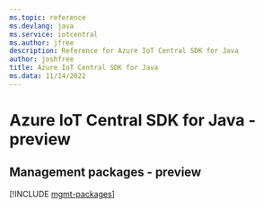 ```yaml
---
ms.topic: reference
ms.devlang: java
ms.service: iotcentral
ms.author: jfree
description: Reference for Azure IoT Central SDK for Java
author: joshfree
title: Azure IoT Central SDK for Java
ms.data: 11/14/2022
---
```

# Azure IoT Central SDK for Java - preview

## Management packages - preview
[!INCLUDE [mgmt-packages](iot-central-mgmt-index.md)]